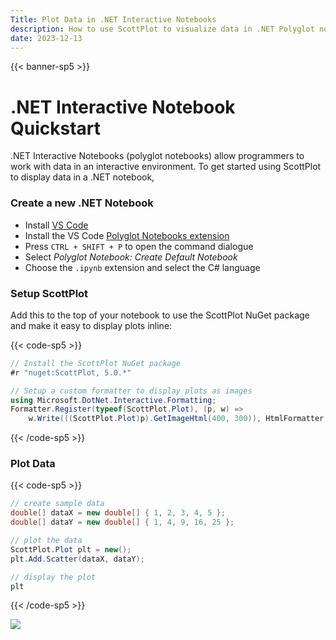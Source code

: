 ```yaml
---
Title: Plot Data in .NET Interactive Notebooks
description: How to use ScottPlot to visualize data in .NET Polyglot notebooks
date: 2023-12-13
---
```


{{< banner-sp5 >}}

# .NET Interactive Notebook Quickstart

.NET Interactive Notebooks (polyglot notebooks) allow programmers to work with data in an interactive environment. To get started using ScottPlot to display data in a .NET notebook, 

### Create a new .NET Notebook

* Install [VS Code](https://code.visualstudio.com/)
* Install the VS Code [Polyglot Notebooks extension](https://marketplace.visualstudio.com/items?itemName=ms-dotnettools.dotnet-interactive-vscode)
* Press `CTRL + SHIFT + P` to open the command dialogue
* Select _Polyglot Notebook: Create Default Notebook_
* Choose the `.ipynb` extension and select the C# language

### Setup ScottPlot

Add this to the top of your notebook to use the ScottPlot NuGet package and make it easy to display plots inline:

{{< code-sp5 >}}

```cs
// Install the ScottPlot NuGet package
#r "nuget:ScottPlot, 5.0.*"

// Setup a custom formatter to display plots as images
using Microsoft.DotNet.Interactive.Formatting;
Formatter.Register(typeof(ScottPlot.Plot), (p, w) => 
    w.Write(((ScottPlot.Plot)p).GetImageHtml(400, 300)), HtmlFormatter.MimeType);
```

{{< /code-sp5 >}}

### Plot Data

{{< code-sp5 >}}

```cs
// create sample data
double[] dataX = new double[] { 1, 2, 3, 4, 5 };
double[] dataY = new double[] { 1, 4, 9, 16, 25 };

// plot the data
ScottPlot.Plot plt = new();
plt.Add.Scatter(dataX, dataY);

// display the plot
plt
```

{{< /code-sp5 >}}

![](/images/quickstart/scottplot-quickstart-console.png)